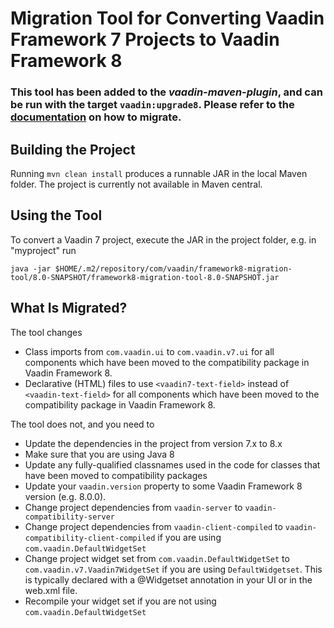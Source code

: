 # Migration Tool for Converting Vaadin Framework 7 Projects to Vaadin Framework 8

### This tool has been added to the _vaadin-maven-plugin_, and can be run with the target `vaadin:upgrade8`. Please refer to the [documentation](https://vaadin.com/docs/-/part/framework/migration/migrating-to-vaadin8.html) on how to migrate.

## Building the Project

Running `mvn clean install` produces a runnable JAR in the local Maven folder. The project is currently not available in Maven central.

## Using the Tool
To convert a Vaadin 7 project, execute the JAR in the project folder, e.g.
in "myproject" run

`java -jar $HOME/.m2/repository/com/vaadin/framework8-migration-tool/8.0-SNAPSHOT/framework8-migration-tool-8.0-SNAPSHOT.jar`

## What Is Migrated?

The tool changes
* Class imports from `com.vaadin.ui` to `com.vaadin.v7.ui` for all components which have been moved to the compatibility package in Vaadin Framework 8.
* Declarative (HTML) files to use `<vaadin7-text-field>` instead of `<vaadin-text-field>` for all components which have been moved to the compatibility package in Vaadin Framework 8.

The tool does not, and you need to
* Update the dependencies in the project from version 7.x to 8.x
* Make sure that you are using Java 8
* Update any fully-qualified classnames used in the code for classes that have been moved to compatibility packages
* Update your `vaadin.version` property to some Vaadin Framework 8 version (e.g. 8.0.0).
* Change project dependencies from `vaadin-server` to `vaadin-compatibility-server`
* Change project dependencies from `vaadin-client-compiled` to `vaadin-compatibility-client-compiled` if you are using `com.vaadin.DefaultWidgetSet`
* Change project widget set from `com.vaadin.DefaultWidgetSet` to `com.vaadin.v7.Vaadin7WidgetSet` if you are using `DefaultWidgetset`. This is typically declared with a @Widgetset annotation in your UI or in the web.xml file.
* Recompile your widget set if you are not using `com.vaadin.DefaultWidgetSet`
